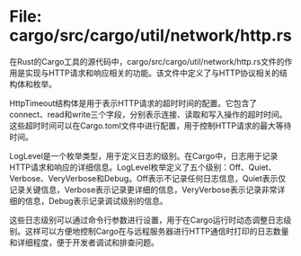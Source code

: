 # File: cargo/src/cargo/util/network/http.rs

在Rust的Cargo工具的源代码中，cargo/src/cargo/util/network/http.rs文件的作用是实现与HTTP请求和响应相关的功能。该文件中定义了与HTTP协议相关的结构体和枚举。

HttpTimeout结构体是用于表示HTTP请求的超时时间的配置。它包含了connect、read和write三个字段，分别表示连接、读取和写入操作的超时时间。这些超时时间可以在Cargo.toml文件中进行配置，用于控制HTTP请求的最大等待时间。

LogLevel是一个枚举类型，用于定义日志的级别。在Cargo中，日志用于记录HTTP请求和响应的详细信息。LogLevel枚举定义了五个级别：Off、Quiet、Verbose、VeryVerbose和Debug。Off表示不记录任何日志信息，Quiet表示仅记录关键信息，Verbose表示记录更详细的信息，VeryVerbose表示记录非常详细的信息，Debug表示记录调试级别的信息。

这些日志级别可以通过命令行参数进行设置，用于在Cargo运行时动态调整日志级别。这样可以方便地控制Cargo在与远程服务器进行HTTP通信时打印的日志数量和详细程度，便于开发者调试和排查问题。

